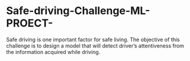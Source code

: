 # Safe-driving-Challenge-ML-PROECT-
Safe driving is one important factor for safe living. The objective of this challenge is to design a model that will detect driver’s attentiveness from the information acquired while driving.
